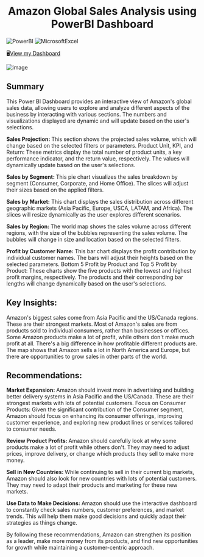 <h1 align="center">Amazon Global Sales Analysis using PowerBI Dashboard</h1>
<p>
  <img alt="PowerBI" src="https://img.shields.io/badge/-PowerBI-F2C811?style=flat-square&logo=powerbi&logoColor=white" />
  <img alt="MicrosoftExcel" src="https://img.shields.io/badge/-Microsoft Excel-217346?style=flat-square&logo=microsoftexcel&logoColor=white" />
</p>

🖥️<a href="https://app.powerbi.com/view?r=eyJrIjoiMzI4ODc2MWEtNDM4Zi00YjgxLTgyMGUtMTA5ZTkxODBlNGRiIiwidCI6Ijk2NDY0YThhLWY4ZWQtNDBiMS05OWUyLTVmNmI1MGEyMDI1MCIsImMiOjN9" >View my Dashboard</a>

![image](https://github.com/DishaK06/Complete-Corner-Store-Sales-Analysis/assets/90857620/f0562e8d-f66a-4ddf-87fd-f8032955d115)

## Summary
This Power BI Dashboard provides an interactive view of Amazon's global sales data, allowing users to explore and analyze different aspects of the business by interacting with various sections. The numbers and visualizations displayed are dynamic and will update based on the user's selections.
<p>
<b>Sales Projection: </b> This section shows the projected sales volume, which will change based on the selected filters or parameters.
Product Unit, KPI, and Return: These metrics display the total number of product units, a key performance indicator, and the return value, respectively. The values will dynamically update based on the user's selections.

<b>Sales by Segment: </b> This pie chart visualizes the sales breakdown by segment (Consumer, Corporate, and Home Office). The slices will adjust their sizes based on the applied filters.

<b>Sales by Market:</b> This chart displays the sales distribution across different geographic markets (Asia Pacific, Europe, USCA, LATAM, and Africa). The slices will resize dynamically as the user explores different scenarios.

<b>Sales by Region: </b> The world map shows the sales volume across different regions, with the size of the bubbles representing the sales volume. The bubbles will change in size and location based on the selected filters.

<b>Profit by Customer Name: </b> This bar chart displays the profit contribution by individual customer names. The bars will adjust their heights based on the selected parameters.
Bottom 5 Profit by Product and Top 5 Profit by Product: These charts show the five products with the lowest and highest profit margins, respectively. The products and their corresponding bar lengths will change dynamically based on the user's selections.
</p>

## Key Insights:

Amazon's biggest sales come from Asia Pacific and the US/Canada regions. These are their strongest markets.
Most of Amazon's sales are from products sold to individual consumers, rather than businesses or offices.
Some Amazon products make a lot of profit, while others don't make much profit at all. There's a big difference in how profitable different products are.
The map shows that Amazon sells a lot in North America and Europe, but there are opportunities to grow sales in other parts of the world.

## Recommendations:
<p>
<b>Market Expansion: </b> Amazon should invest more in advertising and building better delivery systems in Asia Pacific and the US/Canada. These are their strongest markets with lots of potential customers.
Focus on Consumer Products: Given the significant contribution of the Consumer segment, Amazon should focus on enhancing its consumer offerings, improving customer experience, and exploring new product lines or services tailored to consumer needs.
  
<b>Review Product Profits: </b> Amazon should carefully look at why some products make a lot of profit while others don't. They may need to adjust prices, improve delivery, or change which products they sell to make more money.

<b>Sell in New Countries: </b> While continuing to sell in their current big markets, Amazon should also look for new countries with lots of potential customers. They may need to adapt their products and marketing for these new markets.

<b>Use Data to Make Decisions: </b> Amazon should use the interactive dashboard to constantly check sales numbers, customer preferences, and market trends. This will help them make good decisions and quickly adapt their strategies as things change.

By following these recommendations, Amazon can strengthen its position as a leader, make more money from its products, and find new opportunities for growth while maintaining a customer-centric approach.
</p>
